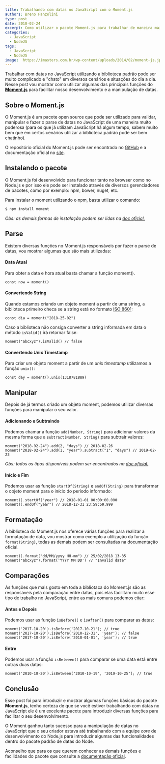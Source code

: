 ```yaml
---
title: Trabalhando com datas no JavaScript com o Moment.js
authors: Breno Panzolini
type: post
date: 2018-02-24
excerpt: Como utilizar o pacote Moment.js para trabalhar de maneira mais eficiente com datas no JavaScript.
categories:
  - JavaScript
  - NodeJS
tags:
  - JavaScript
  - NodeJS
image:  https://imasters.com.br/wp-content/uploads/2014/02/moment-js.jpg
---
```


Trabalhar com datas no JavaScript utilizando a biblioteca padrão pode ser muito complicado e "chato" em diversos cenários e situações do dia a dia. Nesse post vou mostrar como utilizar algumas das principais funções do [**Moment.js**](http://momentjs.com/) para facilitar nosso desenvolvimento e a manipulação de datas.

## Sobre o Moment.js

O Moment.js é um pacote open source que pode ser utilizado para validar, manipular e fazer o parse de datas no JavaScript de uma maneira muito poderosa (para os que já utilizam JavaScript há algum tempo, sabem muito bem que em certos cenários utilizar a biblioteca padrão pode ser bem chatinho).

O repositório oficial do Moment.js pode ser encontrado no [GitHub](https://github.com/moment/moment) e a documentação oficial no [site](http://momentjs.com/docs/).

## Instalando o pacote

O Moment.js foi desenvolvido para funcionar tanto no browser como no Node.js e por isso ele pode ser instalado através de diversos gerenciadores de pacotes, como por exemplo: npm, bower, nuget, etc.

Para instalar o moment utilizando o npm, basta utilizar o comando:

```sh
$ npm install moment
```

*Obs: as demais formas de instalação podem ser lidas na [doc oficial.](http://momentjs.com/docs/#/use-it/)*

## Parse

Existem diversas funções no Moment.js responsáveis por fazer o parse de datas, vou mostrar algumas que são mais utilizadas:

#### Data Atual

Para obter a data e hora atual basta chamar a função moment().

```
const now = moment()
```

#### Convertendo String

Quando estamos criando um objeto moment a partir de uma string, a biblioteca primeiro checa se a string está no formato [ISO 8601](https://en.wikipedia.org/wiki/ISO_8601):

```
const dia = moment("2018-25-02")
```

Caso a biblioteca não consiga converter a string informada em data o método `isValid()` irá retornar false:

```
moment("abcxyz").isValid() // false
```

#### Convertendo Unix Timestamp

Para criar um objeto moment a partir de um *unix timestamp* utilizamos a função `unix()`:

```
const day = moment().unix(1318781889)
```

## Manipular

Depois de já termos criado um objeto moment, podemos utilizar diversas funções para manipular o seu valor.

#### Adicionando e Subtraindo

Podemos chamar a função `add(Number, String)` para adicionar valores da mesma forma que a  `subtract(Number, String)` para subtrair valores:

```
moment("2018-02-24").add(2, "days") // 2018-02-26
moment("2018-02-24").add(1, "year").subtract("1", "days") // 2019-02-23
```

*Obs: todos os tipos disponíveis podem ser encontrados na [doc oficial.](http://momentjs.com/docs/#/manipulating/add/)*

#### Início e Fim

Podemos usar as função `startOf(String)` e `endOf(String)` para transformar o objeto moment para o início do período informado:

```
moment().startOf("year") // 2018-01-01 00:00:00.000
moment().endOf("year") // 2018-12-31 23:59:59.999
```

## Formatação

A biblioteca do Moment.js nos oferece várias funções para realizar a formatação de data, vou mostrar como exemplo a utilização da função `format(String)`, todas as demais podem ser consultadas na documentação oficial.

```
moment().format("dd/MM/yyyy HH-mm") // 25/02/2018 13-35
moment("abcxyz").format('YYYY MM DD') // "Invalid date"
```

## Comparações

As funções que mais gosto em toda a bibliotaca do Moment.js são as responsáveis pela comparação entre datas, pois elas facilitam muito esse tipo de trabalho no JavaScript, entre as mais comuns podemos citar:

#### Antes e Depois

Podemos usar as função `isBefore()` e `isAfter()` para comparar as datas:

```
moment('2017-10-20').isBefore('2017-10-21'); // true
moment('2017-10-20').isBefore('2010-12-31', 'year'); // false
moment('2017-10-20').isBefore('2018-01-01', 'year'); // true
```

#### Entre

Podemos usar a função `isBetween()` para comparar se uma data está entre outras duas datas:

```
moment('2010-10-20').isBetween('2010-10-19', '2010-10-25'); // true
```

## Conclusão

Esse post foi para introduzir e mostrar algumas funções básicas do pacote **Moment.js**, tenho certeza de que se você estiver trabalhando com datas no JavaScript ele é um excelente pacote para introduzir diversas funções para facilitar o seu desenvolvimento.

O Moment ganhou tanto sucesso para a manipulação de datas no JavaScript que o seu criador estava até trabalhando com a equipe *core* de desenvolvimento do Node.js para introduzir algumas das funcionalidades dentro do pacote padrão de datas do Node.

Aconselho que para os que querem conhecer as demais funções e facilidades do pacote que consulte a [documentação oficial](https://momentjs.com/docs/).
